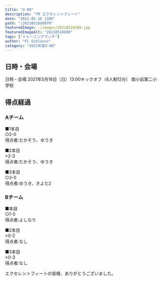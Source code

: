 ```yaml
---
title: "U-08"
description: "TM エクセレントフィート"
date: "2021-05-16 1300"
path: "/20210516U08TM"
featuredImage: ./images/20210516U08.jpg
featuredImageAlt: "20210516U08"
tags: ["トレーニングマッチ"]
author: "FC Esblanco"
category: "2021年度U-08"
---
```



## 日時・会場

<script src="https://adm.shinobi.jp/s/f9835040bccb6582c56df68b8f5ecca7"></script>

日時・会場
2021年5月16日（日）13:00キックオフ（8人制12分）
南小岩第二小学校

## 得点経過

### Aチーム

■1本目  
○2-0  
得点者:たかそう、ゆうき

■2本目  
×2-3  
得点者:たかそう、ゆうき

■3本目  
○3-0  
得点者:ゆうき、きよた2

### Bチーム

■本目  
○1-0  
得点者:よしなり

■2本目  
×0-2  
得点者:なし

■3本目  
×0-3  
得点者:なし

エクセレントフィートの皆様、ありがとうございました。

